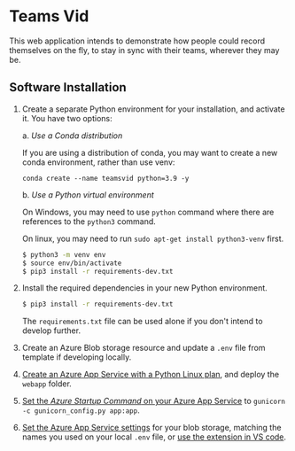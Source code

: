 # Teams Vid
This web application intends to demonstrate how people could record themselves on the fly, to stay in sync with their teams, wherever they may be.

## Software Installation

1. Create a separate Python environment for your installation, and activate it. You have two options:

   a. *Use a Conda distribution*

      If you are using a distribution of conda, you may want to create a new conda environment, rather than use venv:

      `conda create --name teamsvid python=3.9 -y`

   b. *Use a Python virtual environment*

      On Windows, you may need to use `python` command where there are references to the `python3` command.

      On linux, you may need to run `sudo apt-get install python3-venv` first.

   ```bash
   $ python3 -m venv env
   $ source env/bin/activate
   $ pip3 install -r requirements-dev.txt
   ```


2. Install the required dependencies in your new Python environment.

   ```bash
   $ pip3 install -r requirements-dev.txt
   ```
   The `requirements.txt` file can be used alone if you don't intend to develop further.
3. Create an Azure Blob storage resource and update a `.env` file from template if developing locally.
4. [Create an Azure App Service with a Python Linux plan](https://docs.microsoft.com/en-us/azure/developer/python/tutorial-deploy-app-service-on-linux-03), and deploy the `webapp` folder.
5. [Set the *Azure Startup Command* on your Azure App Service](https://docs.microsoft.com/en-us/azure/app-service/configure-language-python#customize-startup-command) to `gunicorn -c gunicorn_config.py app:app`.
6. [Set the Azure App Service settings](https://docs.microsoft.com/en-us/azure/app-service/configure-common#configure-app-settings) for your blob storage, matching the names you used on your local `.env` file, or [use the extension in VS code](https://docs.microsoft.com/en-us/azure/developer/python/tutorial-deploy-app-service-on-linux-03#optional-upload-an-environment-variable-definitions-file).
